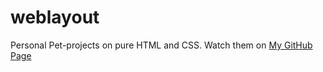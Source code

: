 # weblayout
Personal Pet-projects on pure HTML and CSS.
Watch them on [My GitHub Page](https://makrovan.github.io/weblayout/)

